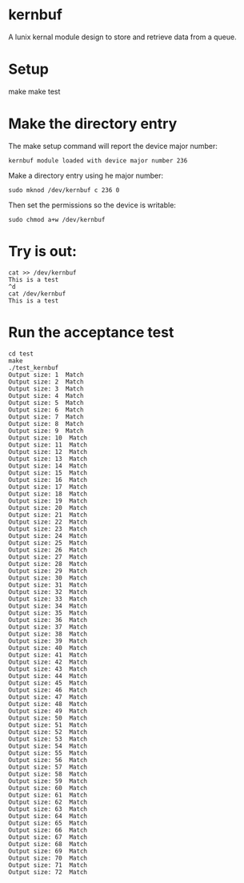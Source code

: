 # kernbuf
A lunix kernal module design to store and retrieve data from a queue.

# Setup
make
make test

# Make the directory entry
The make setup command will report the device major number:

```kernbuf module loaded with device major number 236```

Make a directory entry using he major number:
```
sudo mknod /dev/kernbuf c 236 0
```

Then set the permissions so the device is writable:
```
sudo chmod a+w /dev/kernbuf
```

# Try is out:
```
cat >> /dev/kernbuf
This is a test
^d
cat /dev/kernbuf
This is a test
```

# Run the acceptance test
```
cd test
make
./test_kernbuf 
Output size: 1  Match
Output size: 2  Match
Output size: 3  Match
Output size: 4  Match
Output size: 5  Match
Output size: 6  Match
Output size: 7  Match
Output size: 8  Match
Output size: 9  Match
Output size: 10  Match
Output size: 11  Match
Output size: 12  Match
Output size: 13  Match
Output size: 14  Match
Output size: 15  Match
Output size: 16  Match
Output size: 17  Match
Output size: 18  Match
Output size: 19  Match
Output size: 20  Match
Output size: 21  Match
Output size: 22  Match
Output size: 23  Match
Output size: 24  Match
Output size: 25  Match
Output size: 26  Match
Output size: 27  Match
Output size: 28  Match
Output size: 29  Match
Output size: 30  Match
Output size: 31  Match
Output size: 32  Match
Output size: 33  Match
Output size: 34  Match
Output size: 35  Match
Output size: 36  Match
Output size: 37  Match
Output size: 38  Match
Output size: 39  Match
Output size: 40  Match
Output size: 41  Match
Output size: 42  Match
Output size: 43  Match
Output size: 44  Match
Output size: 45  Match
Output size: 46  Match
Output size: 47  Match
Output size: 48  Match
Output size: 49  Match
Output size: 50  Match
Output size: 51  Match
Output size: 52  Match
Output size: 53  Match
Output size: 54  Match
Output size: 55  Match
Output size: 56  Match
Output size: 57  Match
Output size: 58  Match
Output size: 59  Match
Output size: 60  Match
Output size: 61  Match
Output size: 62  Match
Output size: 63  Match
Output size: 64  Match
Output size: 65  Match
Output size: 66  Match
Output size: 67  Match
Output size: 68  Match
Output size: 69  Match
Output size: 70  Match
Output size: 71  Match
Output size: 72  Match
```
